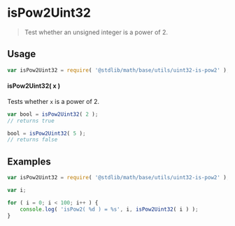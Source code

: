 # isPow2Uint32

> Test whether an unsigned integer is a power of 2.


<section class="usage">

## Usage

``` javascript
var isPow2Uint32 = require( '@stdlib/math/base/utils/uint32-is-pow2' );
```

#### isPow2Uint32( x )

Tests whether `x` is a power of 2.

``` javascript
var bool = isPow2Uint32( 2 );
// returns true

bool = isPow2Uint32( 5 );
// returns false
```

</section>

<!-- /.usage -->


<section class="notes">

</section>

<!-- /.notes -->


<section class="examples">

## Examples

``` javascript
var isPow2Uint32 = require( '@stdlib/math/base/utils/uint32-is-pow2' );

var i;

for ( i = 0; i < 100; i++ ) {
    console.log( 'isPow2( %d ) = %s', i, isPow2Uint32( i ) );
}
```

</section>

<!-- /.examples -->


<section class="links">

</section>

<!-- /.links -->

